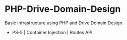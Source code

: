 # PHP-Drive-Domain-Design
Basic infrastructure using PHP and Drive Domain Design



* PS-5 | Container Injection | Routes API
